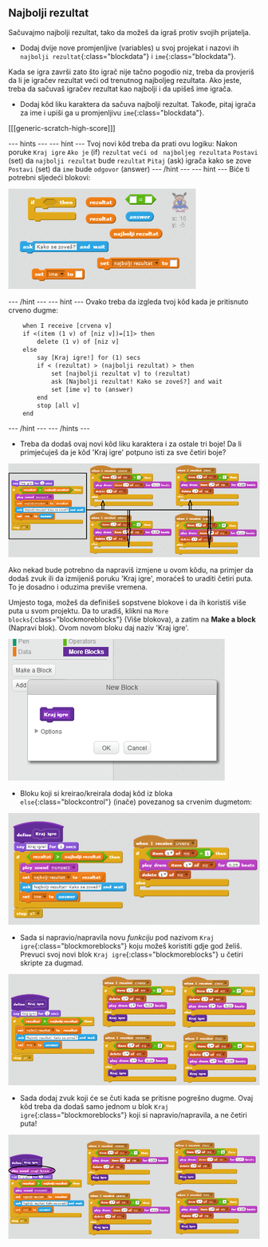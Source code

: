 ## Najbolji rezultat

Sačuvajmo najbolji rezultat, tako da možeš da igraš protiv svojih prijatelja.

+ Dodaj dvije nove promjenljive (variables) u svoj projekat i nazovi ih `najbolji rezultat`{:class="blockdata"} i `ime`{:class="blockdata"}.

Kada se igra završi zato što igrač nije tačno pogodio niz, treba da provjeriš da li je igračev rezultat veći od trenutnog najboljeg rezultata. Ako jeste, treba da sačuvaš igračev rezultat kao najbolji i da upišeš ime igrača.

+ Dodaj kôd liku karaktera da sačuva najbolji rezultat. Takođe, pitaj igrača za ime i upiši ga u promjenljivu `ime`{:class="blockdata"}.

[[[generic-scratch-high-score]]]

--- hints --- --- hint --- Tvoj novi kôd treba da prati ovu logiku: Nakon poruke `Kraj igre` `Ako je` (if) `rezultat` `veći od ` `najboljeg rezultata` `Postavi` (set) da `najbolji rezultat` bude `rezultat` `Pitaj` (ask) igrača kako se zove `Postavi` (set) da `ime` bude `odgovor` (answer) --- /hint --- --- hint --- Biće ti potrebni sljedeći blokovi:

![Savjet za najbolji rezultat](images/hint-high-score.png)

--- /hint --- --- hint --- Ovako treba da izgleda tvoj kôd kada je pritisnuto crveno dugme:

```blocks
    when I receive [crvena v]
    if <(item (1 v) of [niz v])=[1]> then
        delete (1 v) of [niz v]
    else
        say [Kraj igre!] for (1) secs
        if < (rezultat) > (najbolji rezultat) > then
            set [najbolji rezultat v] to (rezultat)
            ask [Najbolji rezultat! Kako se zoveš?] and wait
            set [ime v] to (answer)
        end
        stop [all v]
    end
```

--- /hint --- --- /hints ---

+ Treba da dodaš ovaj novi kôd liku karaktera i za ostale tri boje! Da li primjećuješ da je kôd 'Kraj igre' potpuno isti za sve četiri boje?

![screenshot](images/colour-same.png)

Ako nekad bude potrebno da napraviš izmjene u ovom kôdu, na primjer da dodaš zvuk ili da izmijeniš poruku 'Kraj igre', moraćeš to uraditi četiri puta. To je dosadno i oduzima previše vremena.

Umjesto toga, možeš da definišeš sopstvene blokove i da ih koristiš više puta u svom projektu. Da to uradiš, klikni na `More blocks`{:class="blockmoreblocks"} (Više blokova), a zatim na **Make a block** (Napravi blok). Ovom novom bloku daj naziv 'Kraj igre'.

![screenshot](images/colour-more.png)

+ Bloku koji si kreirao/kreirala dodaj kôd iz bloka `else`{:class="blockcontrol"} (inače) povezanog sa crvenim dugmetom:

![screenshot](images/colour-make-block.png)

+ Sada si napravio/napravila novu *funkciju* pod nazivom `Kraj igre`{:class="blockmoreblocks"} koju možeš koristiti gdje god želiš. Prevuci svoj novi blok `Kraj igre`{:class="blockmoreblocks"} u četiri skripte za dugmad.

![screenshot](images/colour-use-block.png)

+ Sada dodaj zvuk koji će se čuti kada se pritisne pogrešno dugme. Ovaj kôd treba da dodaš samo jednom u blok `Kraj igre`{:class="blockmoreblocks"} koji si napravio/napravila, a ne četiri puta!

![screenshot](images/colour-cough.png)
